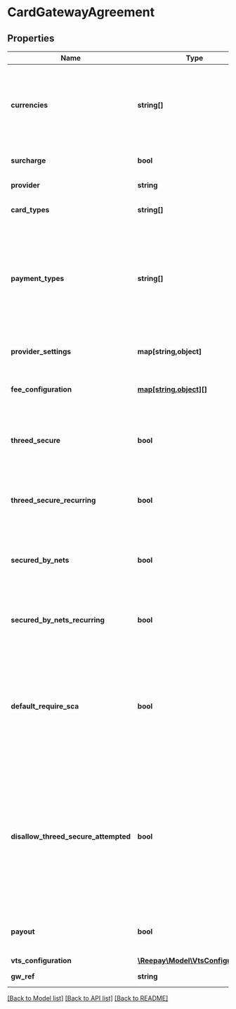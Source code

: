 # CardGatewayAgreement

## Properties
 Name                                 | Type                                                      | Description                                                                                                                                                                                            | Notes      
--------------------------------------|-----------------------------------------------------------|--------------------------------------------------------------------------------------------------------------------------------------------------------------------------------------------------------|------------
 **currencies**                       | **string[]**                                              | Set of currencies supported by agreement. Each currency in [ISO 4217](https://en.wikipedia.org/wiki/ISO_4217) three letter alpha code.                                                                 |
 **surcharge**                        | **bool**                                                  | Add acquirer surcharge fee if possible                                                                                                                                                                 | [optional] 
 **provider**                         | **string**                                                | Card gateway provider type                                                                                                                                                                             |
 **card_types**                       | **string[]**                                              | Card types supported by agreement                                                                                                                                                                      | [optional] 
 **payment_types**                    | **string[]**                                              | Set of supported payment types for agreement: &#x60;card&#x60;, &#x60;applepay&#x60;, &#x60;googlepay&#x60;, &#x60;mobilepay&#x60;, &#x60;vipps&#x60;. If not defined defaults to all.                 | [optional] 
 **provider_settings**                | **map[string,object]**                                    | Key value map of provider settings                                                                                                                                                                     | [optional] 
 **fee_configuration**                | [**map[string,object][]**](map.md)                        | Prioritized list of fee configuration entries                                                                                                                                                          | [optional] 
 **threed_secure**                    | **bool**                                                  | Use 3DSecure for non-recurring payments (if supported by provider)                                                                                                                                     | [optional] 
 **threed_secure_recurring**          | **bool**                                                  | Use 3DSecure for recurring payments (if supported by provider)                                                                                                                                         | [optional] 
 **secured_by_nets**                  | **bool**                                                  | Use Secured By Nets for non-recurring payments (if supported by provider)                                                                                                                              | [optional] 
 **secured_by_nets_recurring**        | **bool**                                                  | Use Secured By Nets for recurring payments (if supported by provider)                                                                                                                                  | [optional] 
 **default_require_sca**              | **bool**                                                  | Default behaviour if no specific SCA handing is defined in payment sessions. If enabled SCA will be required and un-enrolled cards will be declined.                                                   | [optional] 
 **disallow_threed_secure_attempted** | **bool**                                                  | Disallow 3D Secure status attempted which means that card issuer does not support 3D Secure so authentication could not be performed. An attempted 3D Secure flow normally results in liability shift. | [optional] 
 **payout**                           | **bool**                                                  | Use agreement for payout (if supported by provider)                                                                                                                                                    | [optional] 
 **vts_configuration**                | [**\Reepay\Model\VtsConfiguration**](VtsConfiguration.md) |                                                                                                                                                                                                        | [optional] 
 **gw_ref**                           | **string**                                                | Card gateway reference id                                                                                                                                                                              |

[[Back to Model list]](../../README.md#documentation-for-models) [[Back to API list]](../../README.md#documentation-for-api-endpoints) [[Back to README]](../../README.md)

